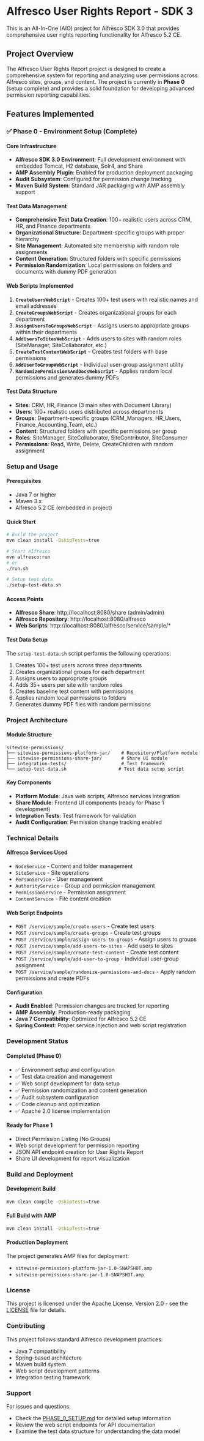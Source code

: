 # Alfresco User Rights Report - SDK 3

This is an All-In-One (AIO) project for Alfresco SDK 3.0 that provides comprehensive user rights reporting functionality for Alfresco 5.2 CE.

## Project Overview

The Alfresco User Rights Report project is designed to create a comprehensive system for reporting and analyzing user permissions across Alfresco sites, groups, and content. The project is currently in **Phase 0** (setup complete) and provides a solid foundation for developing advanced permission reporting capabilities.

## Features Implemented

### ✅ Phase 0 - Environment Setup (Complete)

#### **Core Infrastructure**
- **Alfresco SDK 3.0 Environment**: Full development environment with embedded Tomcat, H2 database, Solr4, and Share
- **AMP Assembly Plugin**: Enabled for production deployment packaging
- **Audit Subsystem**: Configured for permission change tracking
- **Maven Build System**: Standard JAR packaging with AMP assembly support

#### **Test Data Management**
- **Comprehensive Test Data Creation**: 100+ realistic users across CRM, HR, and Finance departments
- **Organizational Structure**: Department-specific groups with proper hierarchy
- **Site Management**: Automated site membership with random role assignments
- **Content Generation**: Structured folders with specific permissions
- **Permission Randomization**: Local permissions on folders and documents with dummy PDF generation

#### **Web Scripts Implemented**
1. **`CreateUsersWebScript`** - Creates 100+ test users with realistic names and email addresses
2. **`CreateGroupsWebScript`** - Creates organizational groups for each department
3. **`AssignUsersToGroupsWebScript`** - Assigns users to appropriate groups within their departments
4. **`AddUsersToSitesWebScript`** - Adds users to sites with random roles (SiteManager, SiteCollaborator, etc.)
5. **`CreateTestContentWebScript`** - Creates test folders with base permissions
6. **`AddUserToGroupWebScript`** - Individual user-group assignment utility
7. **`RandomizePermissionsAndDocsWebScript`** - Applies random local permissions and generates dummy PDFs

#### **Test Data Structure**
- **Sites**: CRM, HR, Finance (3 main sites with Document Library)
- **Users**: 100+ realistic users distributed across departments
- **Groups**: Department-specific groups (CRM_Managers, HR_Users, Finance_Accounting_Team, etc.)
- **Content**: Structured folders with specific permissions per group
- **Roles**: SiteManager, SiteCollaborator, SiteContributor, SiteConsumer
- **Permissions**: Read, Write, Delete, CreateChildren with random assignment

### **Setup and Usage**

#### **Prerequisites**
- Java 7 or higher
- Maven 3.x
- Alfresco 5.2 CE (embedded in project)

#### **Quick Start**
```bash
# Build the project
mvn clean install -DskipTests=true

# Start Alfresco
mvn alfresco:run
# or
./run.sh

# Setup test data
./setup-test-data.sh
```

#### **Access Points**
- **Alfresco Share**: http://localhost:8080/share (admin/admin)
- **Alfresco Repository**: http://localhost:8080/alfresco
- **Web Scripts**: http://localhost:8080/alfresco/service/sample/*

#### **Test Data Setup**
The `setup-test-data.sh` script performs the following operations:
1. Creates 100+ test users across three departments
2. Creates organizational groups for each department
3. Assigns users to appropriate groups
4. Adds 35+ users per site with random roles
5. Creates baseline test content with permissions
6. Applies random local permissions to folders
7. Generates dummy PDF files with random permissions

### **Project Architecture**

#### **Module Structure**
```
sitewise-permissions/
├── sitewise-permissions-platform-jar/    # Repository/Platform module
├── sitewise-permissions-share-jar/       # Share UI module
├── integration-tests/                    # Test framework
└── setup-test-data.sh                   # Test data setup script
```

#### **Key Components**
- **Platform Module**: Java web scripts, Alfresco services integration
- **Share Module**: Frontend UI components (ready for Phase 1 development)
- **Integration Tests**: Test framework for validation
- **Audit Configuration**: Permission change tracking enabled

### **Technical Details**

#### **Alfresco Services Used**
- `NodeService` - Content and folder management
- `SiteService` - Site operations
- `PersonService` - User management
- `AuthorityService` - Group and permission management
- `PermissionService` - Permission assignment
- `ContentService` - File content creation

#### **Web Script Endpoints**
- `POST /service/sample/create-users` - Create test users
- `POST /service/sample/create-groups` - Create test groups
- `POST /service/sample/assign-users-to-groups` - Assign users to groups
- `POST /service/sample/add-users-to-sites` - Add users to sites
- `POST /service/sample/create-test-content` - Create test content
- `POST /service/sample/add-user-to-group` - Individual user-group assignment
- `POST /service/sample/randomize-permissions-and-docs` - Apply random permissions and create PDFs

#### **Configuration**
- **Audit Enabled**: Permission changes are tracked for reporting
- **AMP Assembly**: Production-ready packaging
- **Java 7 Compatibility**: Optimized for Alfresco 5.2 CE
- **Spring Context**: Proper service injection and web script registration

### **Development Status**

#### **Completed (Phase 0)**
- ✅ Environment setup and configuration
- ✅ Test data creation and management
- ✅ Web script development for data setup
- ✅ Permission randomization and content generation
- ✅ Audit subsystem configuration
- ✅ Code cleanup and optimization
- ✅ Apache 2.0 license implementation

#### **Ready for Phase 1**
- Direct Permission Listing (No Groups)
- Web script development for permission reporting
- JSON API endpoint creation for User Rights Report
- Share UI development for report visualization

### **Build and Deployment**

#### **Development Build**
```bash
mvn clean compile -DskipTests=true
```

#### **Full Build with AMP**
```bash
mvn clean install -DskipTests=true
```

#### **Production Deployment**
The project generates AMP files for deployment:
- `sitewise-permissions-platform-jar-1.0-SNAPSHOT.amp`
- `sitewise-permissions-share-jar-1.0-SNAPSHOT.amp`

### **License**

This project is licensed under the Apache License, Version 2.0 - see the [LICENSE](LICENSE) file for details.

### **Contributing**

This project follows standard Alfresco development practices:
- Java 7 compatibility
- Spring-based architecture
- Maven build system
- Web script development patterns
- Integration testing framework

### **Support**

For issues and questions:
- Check the [PHASE_0_SETUP.md](PHASE_0_SETUP.md) for detailed setup information
- Review the web script endpoints for API documentation
- Examine the test data structure for understanding the data model